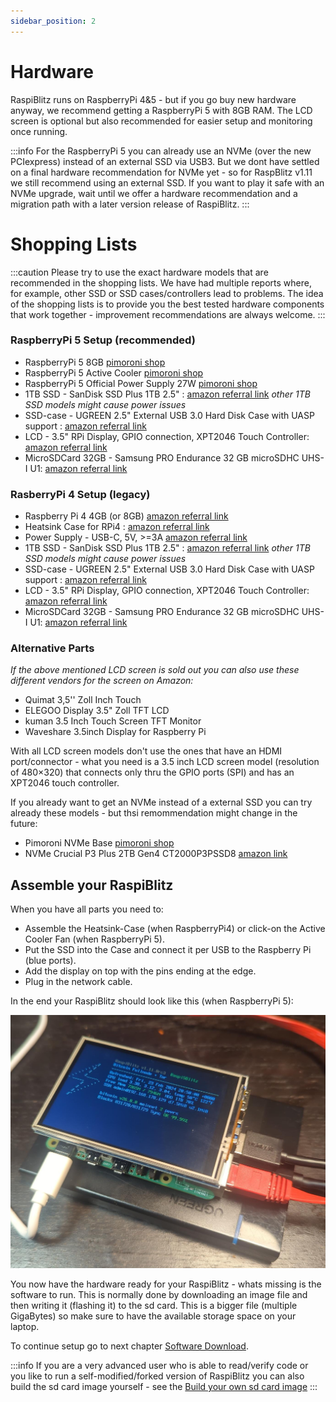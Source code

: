 ```yaml
---
sidebar_position: 2
---
```


# Hardware

RaspiBlitz runs on RaspberryPi 4&5 - but if you go buy new hardware anyway, we recommend getting a RaspberryPi 5 with 8GB RAM. The LCD screen is optional but also recommended for easier setup and monitoring once running.

:::info
For the RaspberryPi 5 you can already use an NVMe (over the new PCIexpress) instead of an external SSD via USB3. But we dont have settled on a final hardware recommendation for NVMe yet - so for RaspBlitz v1.11 we still recommend using an external SSD. If you want to play it safe with an NVMe upgrade, wait until we offer a hardware recommendation and a migration path with a later version release of RaspiBlitz.
:::

# Shopping Lists

:::caution
Please try to use the exact hardware models that are recommended in the shopping lists.
We have had multiple reports where, for example, other SSD or SSD cases/controllers lead to problems.
The idea of the shopping lists is to provide you the best tested hardware components that work together - improvement recommendations are always welcome.
:::

### RaspberryPi 5 Setup (recommended)

- RaspberryPi 5 8GB [pimoroni shop](https://shop.pimoroni.com/products/raspberry-pi-5?variant=41044580171859)
- RaspberryPi 5 Active Cooler [pimoroni shop](https://shop.pimoroni.com/products/raspberry-pi-5-active-cooler)
- RaspberryPi 5 Official Power Supply 27W [pimoroni shop](https://shop.pimoroni.com/products/raspberry-pi-27w-usb-c-power-supply)
- 1TB SSD - SanDisk SSD Plus 1TB 2.5" : [amazon referral link](https://geni.us/raspiblitz-1000gb-san) _other 1TB SSD models might cause power issues_
- SSD-case - UGREEN 2.5" External USB 3.0 Hard Disk Case with UASP support : [amazon referral link](https://geni.us/raspiblitz-ssd-case)
- LCD - 3.5" RPi Display, GPIO connection, XPT2046 Touch Controller: [amazon referral link](https://geni.us/raspiblitz-touchscreen)
- MicroSDCard 32GB - Samsung PRO Endurance 32 GB microSDHC UHS-I U1: [amazon referral link](https://geni.us/raspiblitz-sc-card)

### RasberryPi 4 Setup (legacy)

- Raspberry Pi 4 4GB (or 8GB) [amazon referral link](https://geni.us/raspiblitz-4gb-new)
- Heatsink Case for RPi4 : [amazon referral link](https://geni.us/heatsink-raspi4)
- Power Supply - USB-C, 5V, >=3A [amazon referral link](https://geni.us/raspiblitz-ps)
- 1TB SSD - SanDisk SSD Plus 1TB 2.5" : [amazon referral link](https://geni.us/raspiblitz-1000gb-san) _other 1TB SSD models might cause power issues_
- SSD-case - UGREEN 2.5" External USB 3.0 Hard Disk Case with UASP support : [amazon referral link](https://geni.us/raspiblitz-ssd-case)
- LCD - 3.5" RPi Display, GPIO connection, XPT2046 Touch Controller: [amazon referral link](https://geni.us/raspiblitz-touchscreen)
- MicroSDCard 32GB - Samsung PRO Endurance 32 GB microSDHC UHS-I U1: [amazon referral link](https://geni.us/raspiblitz-sc-card)

### Alternative Parts

_If the above mentioned LCD screen is sold out you can also use these different vendors for the screen on Amazon:_

- Quimat 3,5'' Zoll Inch Touch
- ELEGOO Display 3.5" Zoll TFT LCD
- kuman 3.5 Inch Touch Screen TFT Monitor
- Waveshare 3.5inch Display for Raspberry Pi

With all LCD screen models don't use the ones that have an HDMI port/connector - what you need is a 3.5 inch LCD screen model (resolution of 480×320) that connects only thru the GPIO ports (SPI) and has an XPT2046 touch controller.

If you already want to get an NVMe instead of a external SSD you can try already these models - but thsi remommendation might change in the future:

- Pimoroni NVMe Base [pimoroni shop](https://shop.pimoroni.com/products/nvme-base?variant=41219587178579)
- NVMe Crucial P3 Plus 2TB Gen4 CT2000P3PSSD8 [amazon link](https://www.amazon.com/dp/B0B25ML2FH)

## Assemble your RaspiBlitz

When you have all parts you need to:

- Assemble the Heatsink-Case (when RaspberryPi4) or click-on the Active Cooler Fan (when RaspberryPi 5).
- Put the SSD into the Case and connect it per USB to the Raspberry Pi (blue ports).
- Add the display on top with the pins ending at the edge.
- Plug in the network cable.

In the end your RaspiBlitz should look like this (when RaspberryPi 5):

![HardwareSetup](../../static/img/hardwaresetup.jpeg)

You now have the hardware ready for your RaspiBlitz - whats missing is the software to run. This is normally done by downloading an image file and then writing it (flashing it) to the sd card. This is a bigger file (multiple GigaBytes) so make sure to have the available storage space on your laptop.

To continue setup go to next chapter [Software Download](./software-setup/1_download.md).

:::info
If you are a very advanced user who is able to read/verify code or you like to run a self-modified/forked version of RaspiBlitz you can also build the sd card image yourself - see the [Build your own sd card image](../faq/dev.md#what-is-the-process-of-creating-a-new-sd-card-image-release)
:::